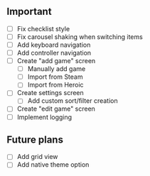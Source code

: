 ## Important
- [ ] Fix checklist style
- [ ] Fix carousel shaking when switching items
- [ ] Add keyboard navigation
- [ ] Add controller navigation
- [ ] Create "add game" screen
    - [ ] Manually add game
    - [ ] Import from Steam
    - [ ] Import from Heroic
- [ ] Create settings screen
    - [ ] Add custom sort/filter creation
- [ ] Create "edit game" screen
- [ ] Implement logging

## Future plans
- [ ] Add grid view
- [ ] Add native theme option